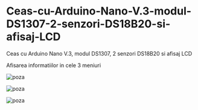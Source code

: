 # Ceas-cu-Arduino-Nano-V.3-modul-DS1307-2-senzori-DS18B20-si-afisaj-LCD
Ceas cu Arduino Nano V.3, modul DS1307, 2 senzori DS18B20 si afisaj LCD


Afisarea informatiilor in cele 3 meniuri


![poza](https://3.bp.blogspot.com/-owZTWW0h25E/XLL3T8GeBzI/AAAAAAAABc8/sFlcfemYekQ4brk0kVqEsYesQ7xAvXaKACLcBGAs/s1600/20190414_092746.jpg)


![poza](https://1.bp.blogspot.com/-EYGHDB7d0Fs/XLL3T6MfD4I/AAAAAAAABdA/6GG0rUhImJUvabBQpvStlXnIpN34zXEUACEwYBhgL/s1600/20190414_092748.jpg)


![poza](https://2.bp.blogspot.com/-Wk4hzkIgdi8/XLL3Tw3ja4I/AAAAAAAABc4/Cg1HN_XD4W0ZsHGba7Q2NhLQyBgAj7FKQCEwYBhgL/s1600/20190414_092752.jpg)
